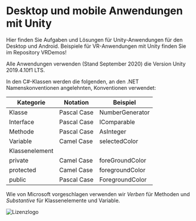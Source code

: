 # Desktop und mobile Anwendungen mit Unity
Hier finden Sie Aufgaben und Lösungen für Unity-Anwendungen für den Desktop und Android. 
Beispiele für VR-Anwendungen mit Unity finden Sie im Repository VRDemos!

Alle Anwendungen verwenden (Stand September 2020) die Version Unity 2019.4.10f1 LTS.

In den C#-Klassen werden die folgenden, an den .NET Namenskonventionen angelehnten,
Konventionen verwendet:

| Kategorie      | Notation    | Beispiel        |
| -------------- | ----------- | --------------- |
| Klasse         | Pascal Case | NumberGenerator |
| Interface      | Pascal Case | IComparable     |
| Methode        | Pascal Case | AsInteger      |
| Variable       | Camel Case  | selectedColor   |
| Klassenelement |             |                 |
| private        | Camel Case  | foreGroundColor |
| protected      | Camel Case  | foregroundColor |
| public         | Pascal Case | ForegroundColor |

Wie von Microsoft vorgeschlagen verwenden wir *Verben* für Methoden und *Substantive*
für Klassenelemente und Variable.

![Lizenzlogo](https://licensebuttons.net/l/by-nc-sa/3.0/de/88x31.png)

